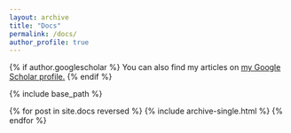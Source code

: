 ```yaml
---
layout: archive
title: "Docs"
permalink: /docs/
author_profile: true
---
```


{% if author.googlescholar %}
  You can also find my articles on <u><a href="{{author.googlescholar}}">my Google Scholar profile</a>.</u>
{% endif %}

{% include base_path %}

{% for post in site.docs reversed %}
  {% include archive-single.html %}
{% endfor %}
